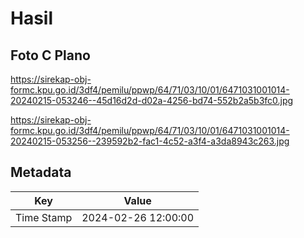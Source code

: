 # Hasil

## Foto C Plano

https://sirekap-obj-formc.kpu.go.id/3df4/pemilu/ppwp/64/71/03/10/01/6471031001014-20240215-053246--45d16d2d-d02a-4256-bd74-552b2a5b3fc0.jpg

https://sirekap-obj-formc.kpu.go.id/3df4/pemilu/ppwp/64/71/03/10/01/6471031001014-20240215-053256--239592b2-fac1-4c52-a3f4-a3da8943c263.jpg


## Metadata

| Key        | Value               |
| ---------- | ------------------- |
| Time Stamp | 2024-02-26 12:00:00 |



